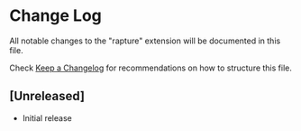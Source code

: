 # Change Log

All notable changes to the "rapture" extension will be documented in this file.

Check [Keep a Changelog](http://keepachangelog.com/) for recommendations on how to structure this file.

## [Unreleased]

- Initial release
